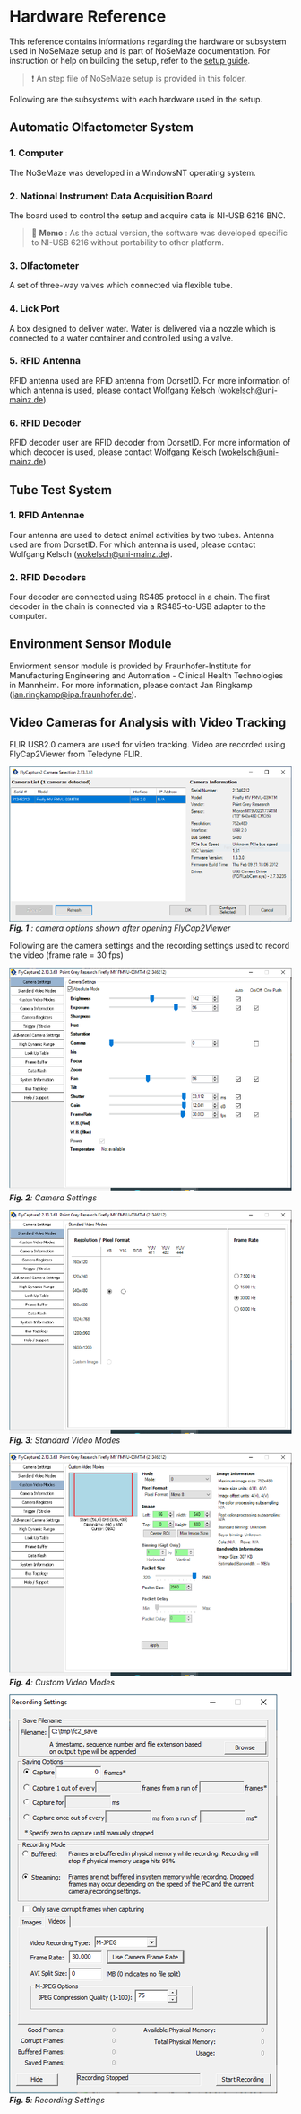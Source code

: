 # Hardware Reference

This reference contains informations regarding the hardware or subsystem used in NoSeMaze setup and is part of NoSeMaze documentation. For instruction or help on building the setup, refer to the [setup guide](../Guides/setupGuide.md).

> :exclamation: An step file of NoSeMaze setup is provided in this folder.

Following are the subsystems with each hardware used in the setup.

## Automatic Olfactometer System

### 1. Computer

The NoSeMaze was developed in a WindowsNT operating system.

### 2. National Instrument Data Acquisition Board

The board used to control the setup and acquire data is NI-USB 6216 BNC.

> :memo: **Memo** : As the actual version, the software was developed specific to NI-USB 6216 without portability to other platform.

### 3. Olfactometer

A set of three-way valves which connected via flexible tube.

### 4. Lick Port

A box designed to deliver water. Water is delivered via a nozzle which is connected to a water container and controlled using a valve.

### 5. RFID Antenna

RFID antenna used are RFID antenna from DorsetID. For more information of which antenna is used, please contact Wolfgang Kelsch (wokelsch@uni-mainz.de).

### 6. RFID Decoder

RFID decoder user are RFID decoder from DorsetID. For more information of which decoder is used, please contact Wolfgang Kelsch (wokelsch@uni-mainz.de).

## Tube Test System

### 1. RFID Antennae

Four antenna are used to detect animal activities by two tubes. Antenna used are from DorsetID. For which antenna is used, please contact Wolfgang Kelsch (wokelsch@uni-mainz.de).

### 2. RFID Decoders

Four decoder are connected using RS485 protocol in a chain. The first decoder in the chain is connected via a RS485-to-USB adapter to the computer.

## Environment Sensor Module

Enviorment sensor module is provided by Fraunhofer-Institute for Manufacturing Engineering and Automation - Clinical Health Technologies in Mannheim. For more information, please contact Jan Ringkamp (jan.ringkamp@ipa.fraunhofer.de).

## Video Cameras for Analysis with Video Tracking

FLIR USB2.0 camera are used for video tracking. Video are recorded using FlyCap2Viewer from Teledyne FLIR.

![FlyCap2Viewer](../_images/FlyCap2Viewer01.PNG)
_**Fig. 1** : camera options shown after opening FlyCap2Viewer_

Following are the camera settings and the recording settings used to record the video (frame rate = 30 fps)

![FlyCap2CameraConfiguration](../_images/FlyCap2Viewer02.PNG)
_**Fig. 2**: Camera Settings_

![FlyCap2CameraConfiguration](../_images/FlyCap2Viewer03.PNG)
_**Fig. 3**: Standard Video Modes_

![FlyCap2CameraConfiguration](../_images/FlyCap2Viewer04.PNG)
_**Fig. 4**: Custom Video Modes_

![FlyCap2CameraConfiguration](../_images/FlyCap2Viewer05.PNG)
_**Fig. 5**: Recording Settings_
